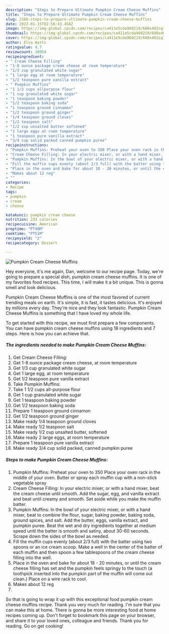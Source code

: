 ```yaml
---
description: "Steps to Prepare Ultimate Pumpkin Cream Cheese Muffins"
title: "Steps to Prepare Ultimate Pumpkin Cream Cheese Muffins"
slug: 2166-steps-to-prepare-ultimate-pumpkin-cream-cheese-muffins
date: 2022-01-15T02:58:43.458Z
image: https://img-global.cpcdn.com/recipes/ca411e5cda968219/680x482cq70/pumpkin-cream-cheese-muffins-recipe-main-photo.jpg
thumbnail: https://img-global.cpcdn.com/recipes/ca411e5cda968219/680x482cq70/pumpkin-cream-cheese-muffins-recipe-main-photo.jpg
cover: https://img-global.cpcdn.com/recipes/ca411e5cda968219/680x482cq70/pumpkin-cream-cheese-muffins-recipe-main-photo.jpg
author: Elva Watts
ratingvalue: 4.7
reviewcount: 38954
recipeingredient:
- " Cream Cheese Filling"
- "1-8 ounce package cream cheese at room temperature"
- "1/3 cup granulated white sugar"
- "1 large egg at room temperature"
- "1/2 teaspoon pure vanilla extract"
- " Pumpkin Muffins"
- "1 1/2 cups allpurpose flour"
- "1 cup granulated white sugar"
- "1 teaspoon baking powder"
- "1/2 teaspoon baking soda"
- "1 teaspoon ground cinnamon"
- "1/2 teaspoon ground ginger"
- "1/4 teaspoon ground cloves"
- "1/2 teaspoon salt"
- "1/2 cup unsalted butter softened"
- "2 large eggs at room temperature"
- "1 teaspoon pure vanilla extract"
- "3/4 cup solid packed canned pumpkin puree"
recipeinstructions:
- "Pumpkin Muffins: Preheat your oven to 350 Place your oven rack in the middle of your oven. Butter or spray each muffin cup with a non-stick vegetable spray"
- "Cream Cheese Filling: In your electric mixer, or with a hand mixer, beat the cream cheese until smooth. Add the sugar, egg, and vanilla extract and beat until creamy and smooth. Set aside while you make the muffin batter."
- "Pumpkin Muffins: In the bowl of your electric mixer, or with a hand mixer, beat to combine the flour, sugar, baking powder, baking soda, ground spices, and salt. Add the butter, eggs, vanilla extract, and pumpkin puree. Beat the wet and dry ingredients together at medium speed until the batter is smooth and satiny, about 30-60 seconds. Scrape down the sides of the bowl as needed."
- "Fill the muffin cups evenly (about 2/3 full) with the batter using two spoons or an ice cream scoop. Make a well in the center of the batter of each muffin and then spoon a few tablespoons of the cream cheese filling into the well."
- "Place in the oven and bake for about 18 - 20 minutes, or until the cream cheese filling has set and the pumpkin feels springy to the touch (a toothpick inserted into the pumpkin part of the muffin will come out clean.) Place on a wire rack to cool."
- "Makes about 12 reg"
- ""
categories:
- Recipe
tags:
- pumpkin
- cream
- cheese

katakunci: pumpkin cream cheese 
nutrition: 233 calories
recipecuisine: American
preptime: "PT40M"
cooktime: "PT51M"
recipeyield: "2"
recipecategory: Dessert

---
```



![Pumpkin Cream Cheese Muffins](https://img-global.cpcdn.com/recipes/ca411e5cda968219/680x482cq70/pumpkin-cream-cheese-muffins-recipe-main-photo.jpg)

Hey everyone, it's me again, Dan, welcome to our recipe page. Today, we're going to prepare a special dish, pumpkin cream cheese muffins. It is one of my favorites food recipes. This time, I will make it a bit unique. This is gonna smell and look delicious.



Pumpkin Cream Cheese Muffins is one of the most favored of current trending meals on earth. It's simple, it is fast, it tastes delicious. It's enjoyed by millions every day. They're nice and they look fantastic. Pumpkin Cream Cheese Muffins is something that I have loved my whole life.


To get started with this recipe, we must first prepare a few components. You can have pumpkin cream cheese muffins using 18 ingredients and 7 steps. Here is how you can achieve that.

<!--inarticleads1-->

##### The ingredients needed to make Pumpkin Cream Cheese Muffins:

1. Get  Cream Cheese Filling:
1. Get 1-8 ounce package cream cheese, at room temperature
1. Get 1/3 cup granulated white sugar
1. Get 1 large egg, at room temperature
1. Get 1/2 teaspoon pure vanilla extract
1. Take  Pumpkin Muffins:
1. Take 1 1/2 cups all-purpose flour
1. Get 1 cup granulated white sugar
1. Get 1 teaspoon baking powder
1. Get 1/2 teaspoon baking soda
1. Prepare 1 teaspoon ground cinnamon
1. Get 1/2 teaspoon ground ginger
1. Make ready 1/4 teaspoon ground cloves
1. Make ready 1/2 teaspoon salt
1. Make ready 1/2 cup unsalted butter, softened
1. Make ready 2 large eggs, at room temperature
1. Prepare 1 teaspoon pure vanilla extract
1. Make ready 3/4 cup solid packed, canned pumpkin puree




<!--inarticleads2-->

##### Steps to make Pumpkin Cream Cheese Muffins:

1. Pumpkin Muffins: Preheat your oven to 350 Place your oven rack in the middle of your oven. Butter or spray each muffin cup with a non-stick vegetable spray
1. Cream Cheese Filling: In your electric mixer, or with a hand mixer, beat the cream cheese until smooth. Add the sugar, egg, and vanilla extract and beat until creamy and smooth. Set aside while you make the muffin batter.
1. Pumpkin Muffins: In the bowl of your electric mixer, or with a hand mixer, beat to combine the flour, sugar, baking powder, baking soda, ground spices, and salt. Add the butter, eggs, vanilla extract, and pumpkin puree. Beat the wet and dry ingredients together at medium speed until the batter is smooth and satiny, about 30-60 seconds. Scrape down the sides of the bowl as needed.
1. Fill the muffin cups evenly (about 2/3 full) with the batter using two spoons or an ice cream scoop. Make a well in the center of the batter of each muffin and then spoon a few tablespoons of the cream cheese filling into the well.
1. Place in the oven and bake for about 18 - 20 minutes, or until the cream cheese filling has set and the pumpkin feels springy to the touch (a toothpick inserted into the pumpkin part of the muffin will come out clean.) Place on a wire rack to cool.
1. Makes about 12 reg
1. 




So that is going to wrap it up with this exceptional food pumpkin cream cheese muffins recipe. Thank you very much for reading. I'm sure that you can make this at home. There is gonna be more interesting food at home recipes coming up. Don't forget to bookmark this page on your browser, and share it to your loved ones, colleague and friends. Thank you for reading. Go on get cooking!
